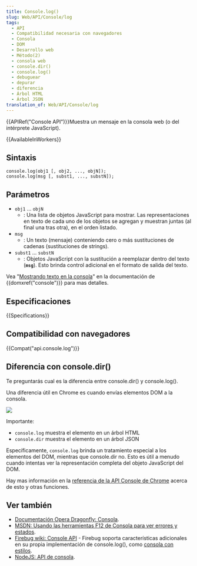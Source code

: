 ```yaml
---
title: Console.log()
slug: Web/API/Console/log
tags:
  - API
  - Compatibilidad necesaria con navegadores
  - Consola
  - DOM
  - Desarrollo web
  - Método(2)
  - consola web
  - console.dir()
  - console.log()
  - debuguear
  - depurar
  - diferencia
  - Árbol HTML
  - Árbol JSON
translation_of: Web/API/Console/log
---
```


{{APIRef("Console API")}}Muestra un mensaje en la consola web (o del intérprete JavaScript).

{{AvailableInWorkers}}

## Sintaxis

```
console.log(obj1 [, obj2, ..., objN]);
console.log(msg [, subst1, ..., substN]);
```

## Parámetros

- `obj1` ... `objN`
  - : Una lista de objetos JavaScript para mostrar. Las representaciones en texto de cada uno de los objetos se agregan y muestran juntas (al final una tras otra), en el orden listado.
- `msg`
  - : Un texto (mensaje) conteniendo cero o más sustituciones de cadenas (sustituciones de strings).
- `subst1` ... `substN`
  - : Objetos JavaScript con la sustitución a reemplazar dentro del texto (**`msg`**). Esto brinda control adicional en el formato de salida del texto.

Vea "[Mostrando texto en la consola](/es/docs/DOM/console#Outputting_text_to_the_console)" en la documentación de {{domxref("console")}} para mas detalles.

## Especificaciones

{{Specifications}}

## Compatibilidad con navegadores

{{Compat("api.console.log")}}

## Diferencia con console.dir()

Te preguntarás cual es la diferencia entre console.dir() y console.log().

Una diferencia útil en Chrome es cuando envías elementos DOM a la consola.

![](http://i.imgur.com/DozDcYR.png)

Importante:

- `console.log` muestra el elemento en un árbol HTML
- `console.dir` muestra el elemento en un árbol JSON

Específicamente, `console.log` brinda un tratamiento especial a los elementos del DOM, mientras que console.dir no. Esto es útil a menudo cuando intentas ver la representación completa del objeto JavaScript del DOM.

Hay mas información en la [referencia de la API Console de Chrome](https://developers.google.com/chrome-developer-tools/docs/console-api#consoledirobject) acerca de esto y otras funciones.

## Ver también

- [Documentación Opera Dragonfly: Consola](http://www.opera.com/dragonfly/documentation/console/).
- [MSDN: Usando las herramientas F12 de Consola para ver errores y estados](http://msdn.microsoft.com/library/gg589530).
- [Firebug wiki: Console API](http://getfirebug.com/wiki/index.php/Console_API) - Firebug soporta características adicionales en su propia implementación de console.log(), como [consola con estilos](http://www.softwareishard.com/blog/firebug/firebug-tip-styled-logging/).
- [NodeJS: API de consola](http://nodejs.org/docs/latest/api/console.html#console_console_log_data).
